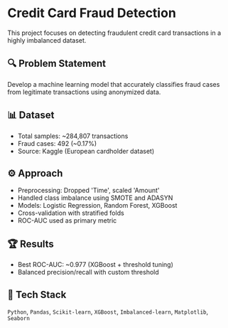 # Credit Card Fraud Detection

This project focuses on detecting fraudulent credit card transactions in a highly imbalanced dataset.

## 🔍 Problem Statement
Develop a machine learning model that accurately classifies fraud cases from legitimate transactions using anonymized data.

## 📊 Dataset
- Total samples: ~284,807 transactions
- Fraud cases: 492 (~0.17%)
- Source: Kaggle (European cardholder dataset)

## ⚙️ Approach
- Preprocessing: Dropped 'Time', scaled 'Amount'
- Handled class imbalance using SMOTE and ADASYN
- Models: Logistic Regression, Random Forest, XGBoost
- Cross-validation with stratified folds
- ROC-AUC used as primary metric

## 🏆 Results
- Best ROC-AUC: ~0.977 (XGBoost + threshold tuning)
- Balanced precision/recall with custom threshold

## 🧰 Tech Stack
`Python`, `Pandas`, `Scikit-learn`, `XGBoost`, `Imbalanced-learn`, `Matplotlib`, `Seaborn`
